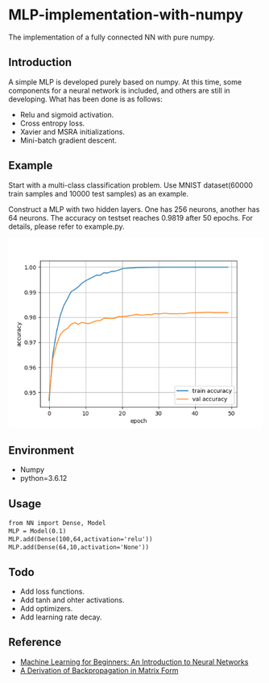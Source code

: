 # MLP-implementation-with-numpy

The implementation of a fully connected NN with pure numpy.

## Introduction

A simple MLP is developed purely based on numpy. At this time, some components for a neural network is included, and others are still in developing. What has been done is as follows:

* Relu and sigmoid activation.
* Cross entropy loss.
* Xavier and MSRA initializations.
* Mini-batch gradient descent.

## Example
Start with a multi-class classification problem. Use MNIST dataset(60000 train samples and 10000 test samples) as an example. 

Construct a MLP with two hidden layers. One has 256 neurons, another has 64 neurons. The accuracy on testset reaches 0.9819 after 50 epochs. For details, please refer to example.py.

![accuracy](pics/accuracy.png)

## Environment

* Numpy
* python=3.6.12

## Usage

	from NN import Dense, Model
	MLP = Model(0.1)
	MLP.add(Dense(100,64,activation='relu'))
	MLP.add(Dense(64,10,activation='None'))
	
## Todo
* Add loss functions.
* Add tanh and ohter activations.
* Add optimizers.
* Add learning rate decay.

## Reference

* [Machine Learning for Beginners: An Introduction to Neural Networks](https://victorzhou.com/blog/intro-to-neural-networks/)
* [A Derivation of Backpropagation in Matrix Form](https://sudeepraja.github.io/Neural/)